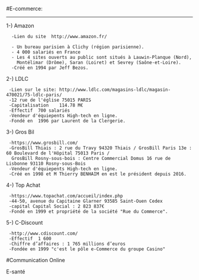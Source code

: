 #E-commerce:
<html>
  <head>
  <title>StoryMapJSWeb</title>
  </head>
  
  <body>
    <hr />

 1-) Amazon
  
  
    
      -Lien du site  http://www.amazon.fr/
 
      - Un bureau parisien à Clichy (région parisienne).
      - 4 000 salariés en France
      - Les 4 sites ouverts au public sont situés à Lauwin-Planque (Nord),
        Montélimar (Drôme), Saran (Loiret) et Sevrey (Saône-et-Loire).
      -Créé en 1994 par Jeff Bezos.
      
 2-) LDLC
 
    
     -Lien sur le site: http://www.ldlc.com/magasins-ldlc/magasin-470021/75-ldlc-paris/
     -12 rue de l'église 75015 PARIS
     -Capitalisation	114.78 M€
     -Effectif	700 salariés
     -Vendeur d'équiepents High-tech en ligne.
     -Fondé en 	1996 par Laurent de la Clergerie.
     
 3-) Gros Bil
 
    
     -https://www.grosbill.com/
     -GrosBill Thiais : 2 rue du Travy 94320 Thiais / GrosBill Paris 13e : 60 Boulevard de l'Hôpital 75013 Paris /
      GrosBill Rosny-sous-bois : Centre Commercial Domus 16 rue de Lisbonne 93110 Rosny-sous-Bois
     -Vendeur d'équiepents High-tech en ligne.
     -Créé en 1998 et M Thierry BENHAIM en est le président depuis 2016. 

 4-) Top Achat
  
     -https://www.topachat.com/accueil/index.php
     -44-50, avenue du Capitaine Glarner 93585 Saint-Ouen Cedex 
     -capital Capital Social : 2 823 837€
     -Fondé en 1999 et propriété de la société "Rue du Commerce".

 5-) C-Discount
 
     -http://www.cdiscount.com/
     -Effectif	1 600
     -Chiffre d’affaires : 1 765 millions d’euros
     -Fondée en 1999 "c'est le pôle e-Commerce du groupe Casino"

 
#Communication Online

E-santé
 </body>
 
</html> 
